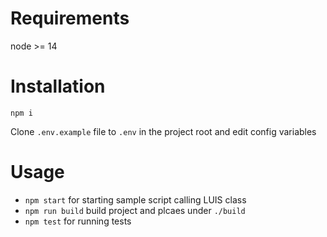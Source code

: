 # Requirements
node >= 14

# Installation
`npm i`

Clone `.env.example` file to `.env` in the project root and edit config variables

# Usage
- `npm start` for starting sample script calling LUIS class
- `npm run build` build project and plcaes under `./build`
- `npm test` for running tests
